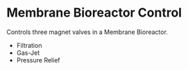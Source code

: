 # Membrane Bioreactor Control

Controls three magnet valves in a Membrane Bioreactor.
- Filtration
- Gas-Jet
- Pressure Relief